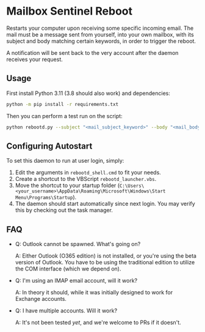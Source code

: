 
# Mailbox Sentinel Reboot

Restarts your computer upon receiving some specific incoming email. The mail must be a message sent from yourself, into your own mailbox, with its subject and body matching certain keywords, in order to trigger the reboot.

A notification will be sent back to the very account after the daemon receives your request.

## Usage

First install Python 3.11 (3.8 should also work) and dependencies:

```sh
python -m pip install -r requirements.txt
```

Then you can perform a test run on the script:

```sh
python rebootd.py --subject "<mail_subject_keyword>" --body "<mail_body_keyword>"
```

## Configuring Autostart

To set this daemon to run at user login, simply:

1. Edit the arguments in `rebootd_shell.cmd` to fit your needs.
2. Create a shortcut to the VBScript `rebootd_launcher.vbs`.
3. Move the shortcut to your startup folder (`C:\Users\<your_username>\AppData\Roaming\Microsoft\Windows\Start Menu\Programs\Startup`).
4. The daemon should start automatically since next login. You may verify this by checking out the task manager.

## FAQ

- Q: Outlook cannot be spawned. What's going on?

  A: Either Outlook (O365 edition) is not installed, or you're using the beta version of Outlook. You have to be using the traditional edition to utilize the COM interface (which we depend on).

- Q: I'm using an IMAP email account, will it work?

  A: In theory it should, while it was initially designed to work for Exchange accounts.

- Q: I have multiple accounts. Will it work?

  A: It's not been tested *yet*, and we're welcome to PRs if it doesn't.
